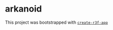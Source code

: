 # arkanoid

This project was bootstrapped with [`create-r3f-app`](https://github.com/utsuboco/create-r3f-app)